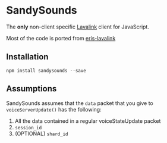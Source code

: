 # SandySounds

The **only** non-client specific [Lavalink](https://github.com/Frederikam/Lavalink) client for JavaScript.

Most of the code is ported from [eris-lavalink](https://github.com/briantanner/eris-lavalink)

## Installation

`npm install sandysounds --save`

## Assumptions

SandySounds assumes that the `data` packet that you give to `voiceServerUpdate()` has the following:

1. All the data contained in a regular voiceStateUpdate packet
2. `session_id`
3. (OPTIONAL) `shard_id`